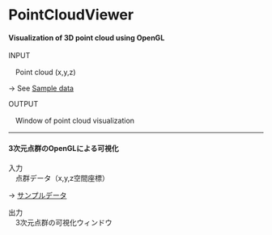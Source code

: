 PointCloudViewer
================

#### Visualization of 3D point cloud using OpenGL

INPUT

　Point cloud (x,y,z)
 
 -> See [Sample data](https://github.com/knagara/PointCloudViewer/blob/master/OpenGLViewer/data/sample/points.csv)

OUTPUT

　Window of point cloud visualization
  
-----------------------
  
#### 3次元点群のOpenGLによる可視化  
  
入力  
　点群データ（x,y,z空間座標）
 
 -> [サンプルデータ](https://github.com/knagara/PointCloudViewer/blob/master/OpenGLViewer/data/sample/points.csv)
  
出力  
　3次元点群の可視化ウィンドウ
  
  
